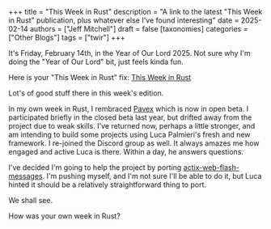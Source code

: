 +++
title = "This Week in Rust" 
description = "A link to the latest \"This Week in Rust\" publication, plus whatever else I've found interesting"
date = 2025-02-14
authors = ["Jeff Mitchell"]
draft = false
[taxonomies]
categories = ["Other Blogs"]
tags = ["twir"]
+++

It's Friday, February 14th, in the Year of Our Lord 2025. Not sure why I'm doing the "Year of Our Lord" bit, just feels kinda fun.

Here is your "This Week in Rust" fix: [This Week in Rust](https://this-week-in-rust.org/blog/2025/02/12/this-week-in-rust-586/)

Lot's of good stuff there in this week's edition.

In my own week in Rust, I rembraced [Pavex](https://pavex.dev) which is now in open beta. I participated briefly in the closed beta last year, but drifted away from the project due to weak skills. I've returned now, perhaps a little stronger, and am intending to build some projects using Luca Palmieri's fresh and new framework. I re-joined the Discord group as well. It always amazes me how engaged and active Luca is there. Within a day, he answers questions.

I've decided I'm going to help the project by porting [actix-web-flash-messages](https://crates.io/crates/actix-web-flash-messages). I'm pushing myself, and I'm not sure I'll be able to do it, but Luca hinted it should be a relatively straightforward thing to port.

We shall see.

How was your own week in Rust?

